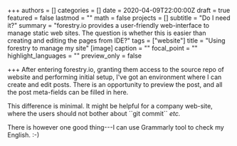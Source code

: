 +++
authors = []
categories = []
date = 2020-04-09T22:00:00Z
draft = true
featured = false
lastmod = ""
math = false
projects = []
subtitle = "Do I need it?"
summary = "forestry.io provides a user-friendly web-interface to manage static web sites. The question is whether this is easier than creating and editing the pages from IDE?"
tags = ["website"]
title = "Using forestry to manage my site"
[image]
caption = ""
focal_point = ""
highlight_languages = ""
preview_only = false

+++
After entering forestry.io, granting them access to the source repo of website and performing initial setup, I've got an environment where I can create and edit posts. There is an opportunity to preview the post, and all the post meta-fields can be filled in here.

This difference is minimal. It might be helpful for a company web-site, where the users should not bother about \`\`git commit\`\` _etc._ 

There is however one good thing---I can use Grammarly tool to check my English. :-)